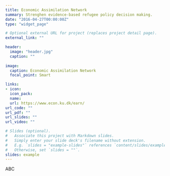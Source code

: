 ```yaml
---
title: Economic Assimilation Network
summary: Strenghen evidence-based refugee policy decision making. 
date: "2016-04-27T00:00:00Z"
type: "widget_page"

# Optional external URL for project (replaces project detail page).
external_link: ""

header:
  image: "header.jpg"
  caption: ""
  
image: 
  caption: Economic Assimilation Network
  focal_point: Smart

links:
- icon: 
  icon_pack:
  name:
  url: https://www.econ.ku.dk/earn/
url_code: ""
url_pdf: ""
url_slides: ""
url_video: ""

# Slides (optional).
#   Associate this project with Markdown slides.
#   Simply enter your slide deck's filename without extension.
#   E.g. `slides = "example-slides"` references `content/slides/example-slides.md`.
#   Otherwise, set `slides = ""`.
slides: example
---
```

ABC
